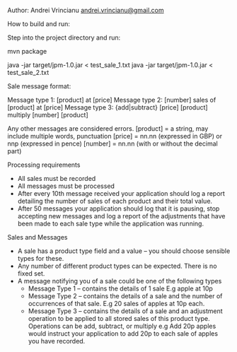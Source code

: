 Author: Andrei Vrincianu <andrei.vrincianu@gmail.com>


How to build and run:

Step into the project directory and run:

mvn package

java -jar target/jpm-1.0.jar < test_sale_1.txt
java -jar target/jpm-1.0.jar < test_sale_2.txt


Sale message format:

Message type 1: [product] at [price]
Message type 2: [number] sales of [product] at [price]
Message type 3: {add|subtract} [price] [product]
                multiply [number] [product]

Any other messages are considered errors.
[product] = a string, may include multiple words, punctuation
[price]   = nn.nn (expressed in GBP) or nnp (expressed in pence)
[number]  = nn.nn (with or without the decimal part)


Processing requirements
- All sales must be recorded
- All messages must be processed
- After every 10th message received your application should log a report detailing the number
of sales of each product and their total value.
- After 50 messages your application should log that it is pausing, stop accepting new
messages and log a report of the adjustments that have been made to each sale type while
the application was running.

Sales and Messages
- A sale has a product type field and a value – you should choose sensible types for these.
- Any number of different product types can be expected. There is no fixed set.
- A message notifying you of a sale could be one of the following types
    * Message Type 1 – contains the details of 1 sale E.g apple at 10p
    * Message Type 2 – contains the details of a sale and the number of occurrences of
        that sale. E.g 20 sales of apples at 10p each.
    * Message Type 3 – contains the details of a sale and an adjustment operation to be
        applied to all stored sales of this product type. Operations can be add, subtract, or
        multiply e.g Add 20p apples would instruct your application to add 20p to each sale
        of apples you have recorded.

